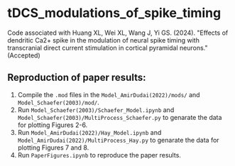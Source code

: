 # tDCS_modulations_of_spike_timing

Code associated with Huang XL, Wei XL, Wang J, Yi GS. (2024). "Effects of dendritic Ca2+ spike in the modulation of neural spike timing with transcranial direct current stimulation in cortical pyramidal neurons." (Accepted)

## Reproduction of paper results:
1. Compile the `.mod` files in the `Model_AmirDudai(2022)/mods/` and `Model_Schaefer(2003)/mod/`.
2. Run `Model_Schaefer(2003)/Schaefer_Model.ipynb` and `Model_Schaefer(2003)/MultiProcess_Schaefer.py` to genarate the data for plotting Figures 2-6.
4. Run `Model_AmirDudai(2022)/Hay_Model.ipynb` and `Model_AmirDudai(2022)/MultiProcess_Hay.py` to genarate the data for plotting Figures 7 and 8.
5. Run `PaperFigures.ipynb` to reproduce the paper results.
